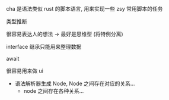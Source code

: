cha 是语法类似 rust 的脚本语言, 用来实现一些 zsy 常用脚本的任务

类型推断

很容易表达人的想法 -> 最好是思维型
(将特例分离)

interface 继承只能用来整理数据

await

很容易用来做 ui

- 语法解析器生成 Node, Node 之间存在对应的关系...
  - node 之间存在各种关系...
